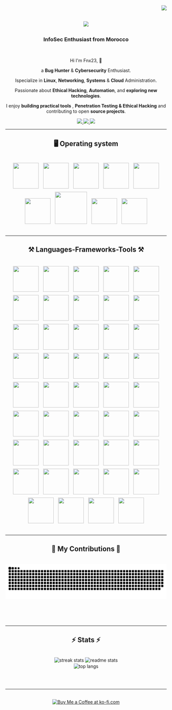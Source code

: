 <img align="right" src="https://visitor-badge.laobi.icu/badge?page_id=Fnx-23.Fnx-23" />

<h1 align="center">
    <img src="https://camo.githubusercontent.com/1cc478d6ea38eab530acb98124c749dba0c5b19294bee0ee4bd6169ae4f5639d/68747470733a2f2f6d656469612e67697068792e636f6d2f6d656469612f336f456a4857706956494f475854356c396d2f67697068792e676966" />
</h1>

<h3 align="center">InfoSec Enthusiast from Morocco</h3>

<br/>

<div align="center">
 
Hi I'm Fnx23, 👋

 a **Bug Hunter** & **Cybersecurity** Enthusiast.  

Ispecialize in **Linux**, **Networking**, **Systems** & **Cloud** Administration.  

Passionate about **Ethical Hacking**, **Automation**, and **exploring new technologies**.  

I enjoy **building practical tools** , **Penetration Testing & Ethical Hacking**
 and contributing to open **source projects**.


 </div>
 
<div align="center"> 
  <a href="mailto:gmaildyali">
    <img src="https://img.shields.io/badge/Gmail-D14836?style=for-the-badge&logo=gmail&logoColor=white"  target="_blank" />
  </a>
  <a href="linkdendyali" target="_blank">
    <img src="https://img.shields.io/badge/LinkedIn-0077B5?style=for-the-badge&logo=linkedin&logoColor=white" target="_blank" />
  </a>
  <a href="https://www.instagram.com/fnx23/" target="_blank">
     <img src="https://img.shields.io/badge/Instagram-E4405F?style=for-the-badge&logo=instagram&logoColor=white" target="_blank" /> <!-- sqlite, safari, google-chrome are other good icon options -->
  </a>
</div>

 <hr/>
 
<h2 align="center">🖥️ Operating system</h2>
<br/>
<div align="center">
    <img src="https://raw.githubusercontent.com/marwin1991/profile-technology-icons/refs/heads/main/icons/windows.png"  width="80" height="80" style="margin:5px;" />
    <img src="https://raw.githubusercontent.com/marwin1991/profile-technology-icons/refs/heads/main/icons/macos.png"  width="80" height="80" style="margin:5px;" />
    <img src="https://raw.githubusercontent.com/marwin1991/profile-technology-icons/refs/heads/main/icons/linux.png"  width="80" height="80" style="margin:5px;" />
    <img src="https://raw.githubusercontent.com/marwin1991/profile-technology-icons/refs/heads/main/icons/arch_linux.png"  width="80" height="80"  style="margin:5px;" />
    <img src="https://raw.githubusercontent.com/marwin1991/profile-technology-icons/refs/heads/main/icons/ubuntu.png"  width="80" height="80" style="margin:5px;" />
    <img src="https://raw.githubusercontent.com/marwin1991/profile-technology-icons/refs/heads/main/icons/fedora.png"  width="80" height="80" style="margin:5px;" />
    <img src="https://raw.githubusercontent.com/marwin1991/profile-technology-icons/refs/heads/main/icons/kali_linux.png"  width="100" height="100" style="margin:5px;" />
    <img src="https://raw.githubusercontent.com/marwin1991/profile-technology-icons/refs/heads/main/icons/nixos.png"  width="80" height="80" style="margin:5px;" />
    <img src="https://raw.githubusercontent.com/marwin1991/profile-technology-icons/refs/heads/main/icons/elementary_os.png"  width="80" height="80" style="margin:5px;" />
</div>

<br/>
<hr/>

<h2 align="center">⚒️ Languages-Frameworks-Tools ⚒️</h2>
<br/>
<div align="center">
    <img src="https://www.kali.org/tools/nmap/images/nmap-logo.svg" width="80" height="80" style="margin:5px;" />
    <img src="https://www.kali.org/tools/wireshark/images/wireshark-logo.svg" width="80" height="80" style="margin:5px;" />
    <img src="https://www.kali.org/tools/metasploit-framework/images/metasploit-framework-logo.svg" width="80" height="80" style="margin:5px;" />
    <img src="https://www.kali.org/tools/burpsuite/images/burpsuite-logo.svg" width="80" height="80" style="margin:5px;" />
    <img src="https://www.kali.org/tools/beef-xss/images/beef-xss-logo.svg" width="80" height="80" style="margin:5px;" />
    <img src="https://www.kali.org/tools/nikto/images/nikto-logo.svg" width="80" height="80" style="margin:5px;" />
    <img src="https://www.kali.org/tools/sqlmap/images/sqlmap-logo.svg" width="80" height="80" style="margin:5px;" />
    <img src="https://www.kali.org/tools/hashcat/images/hashcat-logo.svg" width="80" height="80" style="margin:5px;" />
    <img src="https://www.kali.org/tools/john/images/john-logo.svg" width="80" height="80" style="margin:5px;" />
    <img src="https://www.kali.org/tools/hydra/images/hydra-logo.svg" width="80" height="80" style="margin:5px;" />
    <img src="https://www.kali.org/tools/netcat/images/netcat-logo.svg" width="80" height="80" style="margin:5px;" />
    <img src="https://www.kali.org/tools/bully/images/bully-logo.svg" width="80" height="80" style="margin:5px;" />
   <img src="https://raw.githubusercontent.com/marwin1991/profile-technology-icons/refs/heads/main/icons/python.png" width="80" height="80" style="margin:5px;" />
    <img src="https://raw.githubusercontent.com/marwin1991/profile-technology-icons/refs/heads/main/icons/pytest.png" width="80" height="80" style="margin:5px;" />
    <img src="https://raw.githubusercontent.com/marwin1991/profile-technology-icons/refs/heads/main/icons/numpy.png" width="80" height="80" style="margin:5px;" />
    <img src="https://raw.githubusercontent.com/marwin1991/profile-technology-icons/refs/heads/main/icons/pandas.png" width="80" height="80" style="margin:5px;" />
    <img src="https://raw.githubusercontent.com/marwin1991/profile-technology-icons/refs/heads/main/icons/fastapi.png" width="80" height="80" style="margin:5px;" />
    <img src="https://raw.githubusercontent.com/marwin1991/profile-technology-icons/refs/heads/main/icons/jupyter_notebook.png" width="80" height="80" style="margin:5px;" />
    <img src="https://raw.githubusercontent.com/marwin1991/profile-technology-icons/refs/heads/main/icons/javascript.png" width="80" height="80" style="margin:5px;" />
    <img src="https://raw.githubusercontent.com/marwin1991/profile-technology-icons/refs/heads/main/icons/vim.png" width="80" height="80" style="margin:5px;" />
    <img src="https://raw.githubusercontent.com/marwin1991/profile-technology-icons/refs/heads/main/icons/pycharm.png" width="80" height="80" style="margin:5px;" />
    <img src="https://raw.githubusercontent.com/marwin1991/profile-technology-icons/refs/heads/main/icons/visual_studio_code.png" width="80" height="80" style="margin:5px;" />
    <img src="https://raw.githubusercontent.com/marwin1991/profile-technology-icons/refs/heads/main/icons/postman.png" width="80" height="80" style="margin:5px;" />
    <img src="https://raw.githubusercontent.com/marwin1991/profile-technology-icons/refs/heads/main/icons/git.png" width="80" height="80" style="margin:5px;" />
    <img src="https://raw.githubusercontent.com/marwin1991/profile-technology-icons/refs/heads/main/icons/github.png" width="80" height="80" style="margin:5px;" />
    <img src="https://raw.githubusercontent.com/marwin1991/profile-technology-icons/refs/heads/main/icons/gitlab.png" width="80" height="80" style="margin:5px;" />
    <img src="https://raw.githubusercontent.com/marwin1991/profile-technology-icons/refs/heads/main/icons/http.png" width="80" height="80" style="margin:5px;" />
    <img src="https://raw.githubusercontent.com/marwin1991/profile-technology-icons/refs/heads/main/icons/websocket.png" width="80" height="80" style="margin:5px;" />
    <img src="https://raw.githubusercontent.com/marwin1991/profile-technology-icons/refs/heads/main/icons/grpc.png" width="80" height="80" style="margin:5px;" />
    <img src="https://raw.githubusercontent.com/marwin1991/profile-technology-icons/refs/heads/main/icons/graphql.png" width="80" height="80" style="margin:5px;" />
    <img src="https://raw.githubusercontent.com/marwin1991/profile-technology-icons/refs/heads/main/icons/rest.png" width="80" height="80" style="margin:5px;" />
    <img src="https://raw.githubusercontent.com/marwin1991/profile-technology-icons/refs/heads/main/icons/docker.png" width="80" height="80" style="margin:5px;" />
    <img src="https://raw.githubusercontent.com/marwin1991/profile-technology-icons/refs/heads/main/icons/bash.png" width="80" height="80" style="margin:5px;" />
    <img src="https://raw.githubusercontent.com/marwin1991/profile-technology-icons/refs/heads/main/icons/kubernetes.png" width="80" height="80" style="margin:5px;" />
    <img src="https://raw.githubusercontent.com/marwin1991/profile-technology-icons/refs/heads/main/icons/terraform.png" width="80" height="80" style="margin:5px;" />
    <img src="https://raw.githubusercontent.com/marwin1991/profile-technology-icons/refs/heads/main/icons/nginx.png" width="80" height="80" style="margin:5px;" />
    <img src="https://raw.githubusercontent.com/marwin1991/profile-technology-icons/refs/heads/main/icons/jenkins.png" width="80" height="80" style="margin:5px;" />
    <img src="https://raw.githubusercontent.com/marwin1991/profile-technology-icons/refs/heads/main/icons/mysql.png" width="80" height="80" style="margin:5px;" />
    <img src="https://raw.githubusercontent.com/marwin1991/profile-technology-icons/refs/heads/main/icons/postgresql.png" width="80" height="80" style="margin:5px;" />
    <img src="https://raw.githubusercontent.com/marwin1991/profile-technology-icons/refs/heads/main/icons/mongodb.png" width="80" height="80" style="margin:5px;" />
    <img src="https://raw.githubusercontent.com/marwin1991/profile-technology-icons/refs/heads/main/icons/mariadb.png" width="80" height="80" style="margin:5px;" />
    <img src="https://raw.githubusercontent.com/marwin1991/profile-technology-icons/refs/heads/main/icons/microsoft_azure.png" width="80" height="80" style="margin:5px;" />
    <img src="https://raw.githubusercontent.com/marwin1991/profile-technology-icons/refs/heads/main/icons/aws.png" width="80" height="80" style="margin:5px;" />
    <img src="https://raw.githubusercontent.com/marwin1991/profile-technology-icons/refs/heads/main/icons/gcp.png" width="80" height="80" style="margin:5px;" />

</div>

<br/>
<hr/>

<div align="center">
  <h2>🐍 My Contributions 🐍</h2>
  <br>
  <img alt="snake eating my contributions" src="https://raw.githubusercontent.com/salesp07/salesp07/output/github-contribution-grid-snake.svg" />
  
  <br/><br/><br/>
</div>

<hr/>

<h2 align="center">⚡ Stats ⚡</h2>
<br>
<div align=center>
  <img width=390 src="https://github-readme-streak-stats-salesp07.vercel.app/?user=salesp07&count_private=true&theme=react&border_radius=10" alt="streak stats"/>
  <img width=390 src="https://github-readme-stats-salesp07.vercel.app/api?username=salesp07&count_private=true&show_icons=true&theme=react&rank_icon=github&border_radius=10" alt="readme stats" />
  <br/>
  <img width=325 align="center" src="https://github-readme-stats-salesp07.vercel.app/api/top-langs/?username=salesp07&hide=HTML&langs_count=8&layout=compact&theme=react&border_radius=10&size_weight=0.5&count_weight=0.5&exclude_repo=github-readme-stats" alt="top langs" />
</div>

<br/><br/>

<hr/>

<br/>

<div align="center">
<a href='https://ko-fi.com/V7V4RAK9C' target='_blank'><img height='64' style='border:0px;height:64px;' src='https://storage.ko-fi.com/cdn/kofi1.png?v=3' border='0' alt='Buy Me a Coffee at ko-fi.com' /></a>
</div>

<br/>
